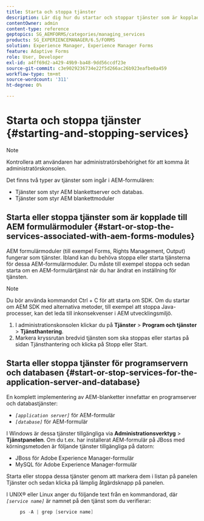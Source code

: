 ```yaml
---
title: Starta och stoppa tjänster
description: Lär dig hur du startar och stoppar tjänster som är kopplade till AEM Forms-moduler samt programservern och databasen.
contentOwner: admin
content-type: reference
geptopics: SG_AEMFORMS/categories/managing_services
products: SG_EXPERIENCEMANAGER/6.5/FORMS
solution: Experience Manager, Experience Manager Forms
feature: Adaptive Forms
role: User, Developer
exl-id: a4ff69d2-a429-49b9-ba48-9dd56ccdf23e
source-git-commit: c3e9029236734e22f5d266ac26b923eafbe0a459
workflow-type: tm+mt
source-wordcount: '311'
ht-degree: 0%

---
```


# Starta och stoppa tjänster {#starting-and-stopping-services}

>[!NOTE]
> 
> Kontrollera att användaren har administratörsbehörighet för att komma åt administratörskonsolen.

Det finns två typer av tjänster som ingår i AEM-formulären:

* Tjänster som styr AEM blankettserver och databas.
* Tjänster som styr AEM blankettmoduler

## Starta eller stoppa tjänster som är kopplade till AEM formulärmoduler {#start-or-stop-the-services-associated-with-aem-forms-modules}

AEM formulärmoduler (till exempel Forms, Rights Management, Output) fungerar som tjänster. Ibland kan du behöva stoppa eller starta tjänsterna för dessa AEM-formulärmoduler. Du måste till exempel stoppa och sedan starta om en AEM-formulärtjänst när du har ändrat en inställning för tjänsten.

>[!NOTE]
>
> Du bör använda kommandot Ctrl + C för att starta om SDK. Om du startar om AEM SDK med alternativa metoder, till exempel att stoppa Java-processer, kan det leda till inkonsekvenser i AEM utvecklingsmiljö.

1. I administrationskonsolen klickar du på **Tjänster** > **Program och tjänster** > **Tjänsthantering**.
1. Markera kryssrutan bredvid tjänsten som ska stoppas eller startas på sidan Tjänsthantering och klicka på Stopp eller Start.

## Starta eller stoppa tjänster för programservern och databasen {#start-or-stop-services-for-the-application-server-and-database}

En komplett implementering av AEM-blanketter innefattar en programserver och databastjänster:

* *`[application server]`* för AEM-formulär
* *`[database]`* för AEM-formulär

I Windows är dessa tjänster tillgängliga via **Administrationsverktyg** > **Tjänstpanelen**. Om du t.ex. har installerat AEM-formulär på JBoss med körningsmetoden är följande tjänster tillgängliga på datorn:

* JBoss för Adobe Experience Manager-formulär
* MySQL för Adobe Experience Manager-formulär

Starta eller stoppa dessa tjänster genom att markera dem i listan på panelen Tjänster och sedan klicka på lämplig åtgärdsknapp på panelen.

I UNIX® eller Linux anger du följande text från en kommandorad, där *`[service name]`* är namnet på den tjänst som du verifierar:

```java
     ps -A | grep [service name]
```

